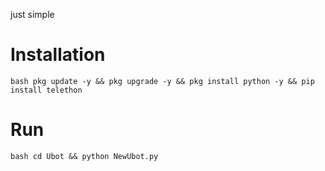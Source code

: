 just simple
# Installation
```bash pkg update -y && pkg upgrade -y && pkg install python -y && pip install telethon```

# Run
```bash cd Ubot && python NewUbot.py```
